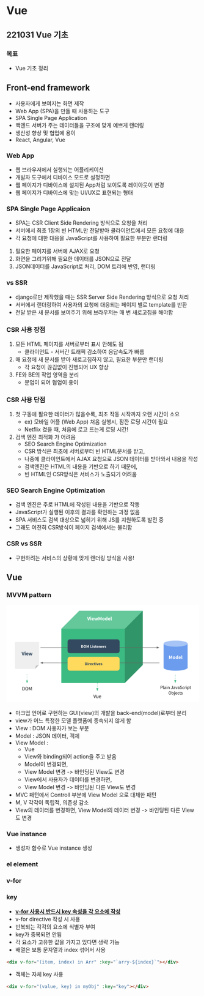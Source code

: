 # Vue
## 221031 Vue 기초
### 목표
* Vue 기초 정리


## Front-end framework
* 사용자에게 보여지는 화면 제작
* Web App (SPA)을 만들 때 사용하는 도구
* SPA Single Page Application
* 백엔드 서버가 주는 데이터들을 구조에 맞게 예쁘게 랜더링
* 생산성 향상 및 협업에 용이
* React, Angular, Vue

### Web App
* 웹 브라우저에서 실행되는 어플리케이션
* 개발자 도구에서 디바이스 모드로 설정하면
* 웹 페이지가 디바이스에 설치된 App처럼 보이도록 레이아웃이 변경
* 웹 페이지가 디바이스에 맞는 UI/UX로 표현되는 형태

### SPA Single Page Applicaion
* SPA는 CSR Client Side Rendering 방식으로 요청을 처리
* 서버에서 최초 1장의 빈 HTML만 전달받아 클라이언트에서 모든 요청에 대응
* 각 요청에 대한 대응을 JavaScript를 사용하여 필요한 부분만 랜더링
1. 필요한 페이지를 서버에 AJAX로 요청
2. 화면을 그리기위해 필요한 데이터를 JSON으로 전달
3. JSON데이터를 JavaScript로 처리, DOM 트리에 반영, 랜더링  

### vs SSR
* django로만 제작했을 때는 SSR Server Side Rendering 방식으로 요청 처리 
* 서버에서 랜더링하여 사용자의 요청에 대응되는 페이지 별로 template를 반환
* 전달 받은 새 문서를 보여주기 위해 브라우저는 매 번 새로고침을 해야함

### CSR 사용 장점
1. 모든 HTML 페이지를 서버로부터 표시 안해도 됨
   * 클라이언트 - 서버간 트래픽 감소하여 응답속도가 빠름
2. 매 요청에 새 문서를 받아 새로고침하지 않고, 필요한 부분만 랜더링
   * 각 요청이 끊김없이 진행되어 UX 향상 
3. FE와 BE의 작업 영역을 분리
   * 분업이 되어 협업이 용이

### CSR 사용 단점
1. 첫 구동에 필요한 데이터가 많을수록, 최초 작동 시작까지 오랜 시간이 소요 
   * ex) 모바일 어플 (Web App) 처음 실행시, 잠깐 로딩 시간이 필요
   * Netflix 켰을 때, 처음에 로고 뜨는게 로딩 시간!
2. 검색 엔진 최적화 가 어려움
   * SEO Search Engine Optimization
   * CSR 방식은 최초에 서버로부터 빈 HTML문서를 받고,
   * 나중에 클라이언트에서 AJAX 요청으로 JSON 데이터를 받아와서 내용을 작성
   * 검색엔진은 HTML의 내용을 기반으로 하기 때문에, 
   * 빈 HTML인 CSR방식은 서비스가 노출되기 어려움

### SEO Search Engine Optimization
* 검색 엔진은 주로 HTML에 작성된 내용을 기반으로 작동
* JavaScript가 실행된 이후의 결과를 확인하는 과정 없음
* SPA 서비스도 검색 대상으로 넓히기 위해 JS를 지원하도록 발전 중
* 그래도 여전히 CSR방식이 페이지 검색에서는 불리함

### CSR vs SSR 
* 구현하려는 서비스의 상황에 맞게 랜더링 방식을 사용!

## Vue
### MVVM pattern
![MVVM](./img/2022-10-31-15-09-05.png)
* 마크업 언어로 구현하는 GUI(view)의 개발을 back-end(model)로부터 분리
* view가 어느 특정한 모델 플랫폼에 종속되지 않게 함
* View : DOM 사용자가 보는 부분
* Model : JSON 데이터, 객체
* View Model : 
  * Vue
  * View와 binding되어 action을 주고 받음
  * Model이 변경되면, 
  * View Model 변경 -> 바인딩된 View도 변경
  * View에서 사용자가 데이터를 변경하면,
  * View Model 변경 -> 바인딩된 다른 View도 변경
* MVC 패턴에서 Controll 부분에 View Model 으로 대체한 패턴
* M, V 각각이 독립적, 의존성 감소
* View의 데이터를 변경하면, View Model의 데이터 변경 -> 바인딩된 다른 View도 변경

### Vue instance
* 생성자 함수로 Vue instance 생성

### el element

### v-for
### key
* **<u>v-for 사용시 반드시 key 속성을 각 요소에 작성</u>**
* v-for directive 작성 시 사용
* 반복되는 각각의 요소에 식별자 부여
* key가 중복되면 안됨
* 각 요소가 고유한 값을 가지고 있다면 생략 가능
* 배열은 보통 문자열과 index 섞어서 사용
```html
<div v-for="(item, index) in Arr" :key="`arry-${index}`"></div>
```
* 객체는 자체 key 사용
```html
<div v-for="(value, key) in myObj" :key="key"></div>
```